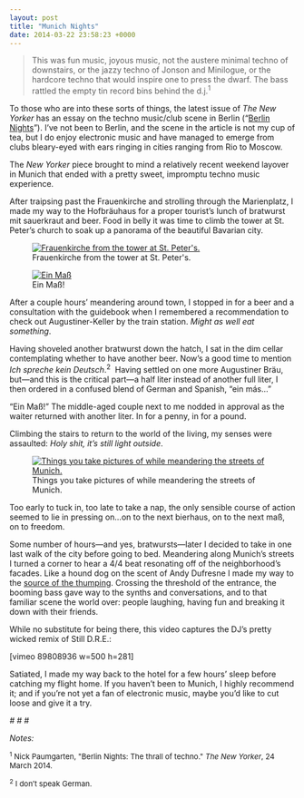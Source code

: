 ```yaml
---
layout: post
title: "Munich Nights"
date: 2014-03-22 23:58:23 +0000
---
```


<!-- wp:quote -->
<blockquote class="wp-block-quote"><!-- wp:paragraph -->
<p>This was fun music, joyous music, not the austere minimal techno of downstairs, or the jazzy techno of Jonson and Minilogue, or the hardcore techno that would inspire one to press the dwarf. The bass rattled the empty tin record bins behind the d.j.<sup>1</sup></p>
<!-- /wp:paragraph --></blockquote>
<!-- /wp:quote -->

<!-- wp:paragraph {"style":{"elements":{"link":{"color":{"text":"var:preset|color|primary"}}}}} -->
<p class="has-link-color">To those who are into these sorts of things, the latest issue of <em>The New Yorker</em> has an essay on the techno music/club scene in Berlin (“<a href="http://www.newyorker.com/reporting/2014/03/24/140324fa_fact_paumgarten">Berlin Nights</a>”). I’ve not been to Berlin, and the scene in the article is not my cup of tea, but I do enjoy electronic music and have managed to emerge from clubs bleary-eyed with ears ringing in cities ranging from Rio to Moscow.</p>
<!-- /wp:paragraph -->

<!-- wp:paragraph -->
<p>The <em>New Yorker</em> piece brought to mind a relatively recent weekend layover in Munich that ended with a pretty sweet, impromptu techno music experience.</p>
<!-- /wp:paragraph -->

<!-- wp:more -->
<!--more-->
<!-- /wp:more -->

<!-- wp:paragraph -->
<p>After traipsing past the Frauenkirche and strolling through the Marienplatz, I made my way to the Hofbräuhaus for a proper tourist’s lunch of bratwurst mit sauerkraut and beer. Food in belly it was time to climb the tower at St. Peter’s church to soak up a panorama of the beautiful Bavarian city.</p>
<!-- /wp:paragraph -->

<!-- wp:image {"id":150} -->
<figure class="wp-block-image"><a href="http://caseyjr.org/wp-content/uploads/2014/03/p1010856.jpg"><img src="http://caseyjr.org/wp-content/uploads/2014/03/p1010856.jpg" alt="Frauenkirche from the tower at St. Peter's." class="wp-image-150" /></a><figcaption class="wp-element-caption">Frauenkirche from the tower at St. Peter's.</figcaption></figure>
<!-- /wp:image -->

<!-- wp:image {"align":"center","id":148} -->
<figure class="wp-block-image aligncenter"><a href="http://caseyjr.org/wp-content/uploads/2014/03/img_0620.jpg"><img src="http://caseyjr.org/wp-content/uploads/2014/03/img_0620.jpg" alt="Ein Maß" class="wp-image-148" /></a><figcaption class="wp-element-caption">Ein Maß!</figcaption></figure>
<!-- /wp:image -->

<!-- wp:paragraph -->
<p>After a couple hours’ meandering around town, I stopped in for a beer and a consultation with the guidebook when I remembered a recommendation to check out Augustiner-Keller by the train station.&nbsp;<em>Might as well eat something</em>.</p>
<!-- /wp:paragraph -->

<!-- wp:paragraph -->
<p>Having shoveled another bratwurst down the hatch, I sat in the dim cellar contemplating whether to have another beer. Now’s a good time to mention <em>Ich spreche kein Deutsch</em>.<sup>2</sup> &nbsp;Having settled on one more Augustiner Bräu, but—and this is the critical part—a half liter instead of another full liter, I then ordered in a confused blend of German and Spanish, “ein más…”</p>
<!-- /wp:paragraph -->

<!-- wp:paragraph -->
<p>“Ein Maß!” The middle-aged couple next to me nodded in approval as the waiter returned with another liter. In for a penny, in for a pound.</p>
<!-- /wp:paragraph -->

<!-- wp:paragraph -->
<p>Climbing the stairs to return to the world of the living, my senses were assaulted: <em>Holy shit, it’s still light outside</em>.</p>
<!-- /wp:paragraph -->

<!-- wp:image {"align":"center","id":149} -->
<figure class="wp-block-image aligncenter"><a href="http://caseyjr.org/wp-content/uploads/2014/03/img_0631.jpg"><img src="http://caseyjr.org/wp-content/uploads/2014/03/img_0631.jpg" alt="Things you take pictures of while meandering the streets of Munich." class="wp-image-149" /></a><figcaption class="wp-element-caption">Things you take pictures of while meandering the streets of Munich.</figcaption></figure>
<!-- /wp:image -->

<!-- wp:paragraph -->
<p>Too early to tuck in, too late to take a nap, the only sensible course of action seemed to lie in pressing on…on to the next bierhaus, on to the next maß, on to freedom.</p>
<!-- /wp:paragraph -->

<!-- wp:paragraph {"style":{"elements":{"link":{"color":{"text":"var:preset|color|primary"}}}}} -->
<p class="has-link-color">Some number of hours—and yes, bratwursts—later I decided to take in one last walk of the city before going to bed. Meandering along Munich’s streets I turned a corner to hear a 4/4 beat resonating off of the neighborhood’s facades. Like a hound dog on the scent of Andy Dufresne I made my way to the <a href="http://www.ksar-barclub.com">source of the thumping</a>. Crossing the threshold of the entrance, the booming bass gave way to the synths and conversations, and to that familiar scene the world over: people laughing, having fun and breaking it down with their friends.</p>
<!-- /wp:paragraph -->

<!-- wp:paragraph -->
<p>While no substitute for being there, this video captures the DJ’s pretty wicked remix of Still D.R.E.:</p>
<!-- /wp:paragraph -->

<!-- wp:paragraph -->
<p>[vimeo 89808936 w=500 h=281]</p>
<!-- /wp:paragraph -->

<!-- wp:paragraph -->
<p>Satiated, I made my way back to the hotel for a few hours’ sleep before catching my flight home. If you haven’t been to Munich, I highly recommend it; and if you’re not yet a fan of electronic music, maybe you’d like to cut loose and give it a try.</p>
<!-- /wp:paragraph -->

<!-- wp:paragraph {"align":"center"} -->
<p class="has-text-align-center"><em># # #</em></p>
<!-- /wp:paragraph -->

<!-- wp:paragraph -->
<p><em>Notes:</em></p>
<!-- /wp:paragraph -->

<!-- wp:paragraph -->
<p><span style="font-size:small"><sup>1</sup> Nick Paumgarten, "Berlin Nights: The thrall of techno." <em>The New Yorker</em>, 24 March 2014.</span></p>
<!-- /wp:paragraph -->

<!-- wp:paragraph -->
<p><span style="font-size:small"><sup>2</sup> I don’t speak German.</span></p>
<!-- /wp:paragraph -->
